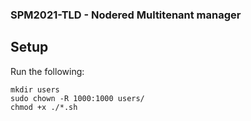 ### SPM2021-TLD  - Nodered Multitenant manager

## Setup
Run the following:
```
mkdir users
sudo chown -R 1000:1000 users/
chmod +x ./*.sh
```
